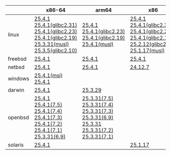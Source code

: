||x86-64|arm64|x86|ppc64le|armv7|armel|
| --- | --- | --- | --- | --- | --- | --- |
|linux|[25.4.1](https://github.com/roswell/sbcl_head/releases/download/25.4.1/sbcl-25.4.1-x86-64-linux-binary.tar.bz2)<br />[25.4.1(glibc2.31)](https://github.com/roswell/sbcl_head/releases/download/25.4.1/sbcl-25.4.1-x86-64-linux-glibc2.31-binary.tar.bz2)<br />[25.4.1(glibc2.23)](https://github.com/roswell/sbcl_head/releases/download/25.4.1/sbcl-25.4.1-x86-64-linux-glibc2.23-binary.tar.bz2)<br />[25.4.1(glibc2.19)](https://github.com/roswell/sbcl_head/releases/download/25.4.1/sbcl-25.4.1-x86-64-linux-glibc2.19-binary.tar.bz2)<br />[25.3.31(musl)](https://github.com/roswell/sbcl_head/releases/download/25.3.31/sbcl-25.3.31-x86-64-linux-musl-binary.tar.bz2)<br />[25.3.5(glibc2.10)](https://github.com/roswell/sbcl_head/releases/download/25.3.5/sbcl-25.3.5-x86-64-linux-glibc2.10-binary.tar.bz2)<br />|[25.4.1](https://github.com/roswell/sbcl_head/releases/download/25.4.1/sbcl-25.4.1-arm64-linux-binary.tar.bz2)<br />[25.4.1(glibc2.23)](https://github.com/roswell/sbcl_head/releases/download/25.4.1/sbcl-25.4.1-arm64-linux-glibc2.23-binary.tar.bz2)<br />[25.4.1(glibc2.19)](https://github.com/roswell/sbcl_head/releases/download/25.4.1/sbcl-25.4.1-arm64-linux-glibc2.19-binary.tar.bz2)<br />[25.4.1(musl)](https://github.com/roswell/sbcl_head/releases/download/25.4.1/sbcl-25.4.1-arm64-linux-musl-binary.tar.bz2)<br />|[25.4.1](https://github.com/roswell/sbcl_head/releases/download/25.4.1/sbcl-25.4.1-x86-linux-binary.tar.bz2)<br />[25.4.1(glibc2.31)](https://github.com/roswell/sbcl_head/releases/download/25.4.1/sbcl-25.4.1-x86-linux-glibc2.31-binary.tar.bz2)<br />[25.4.1(glibc2.23)](https://github.com/roswell/sbcl_head/releases/download/25.4.1/sbcl-25.4.1-x86-linux-glibc2.23-binary.tar.bz2)<br />[25.4.1(glibc2.19)](https://github.com/roswell/sbcl_head/releases/download/25.4.1/sbcl-25.4.1-x86-linux-glibc2.19-binary.tar.bz2)<br />[25.2.12(glibc2.10)](https://github.com/roswell/sbcl_head/releases/download/25.2.12/sbcl-25.2.12-x86-linux-glibc2.10-binary.tar.bz2)<br />[25.1.17(musl)](https://github.com/roswell/sbcl_head/releases/download/25.1.17/sbcl-25.1.17-x86-linux-musl-binary.tar.bz2)<br />|[25.4.1](https://github.com/roswell/sbcl_head/releases/download/25.4.1/sbcl-25.4.1-ppc64le-linux-binary.tar.bz2)<br />[25.4.1(glibc2.23)](https://github.com/roswell/sbcl_head/releases/download/25.4.1/sbcl-25.4.1-ppc64le-linux-glibc2.23-binary.tar.bz2)<br />[25.4.1(glibc2.19)](https://github.com/roswell/sbcl_head/releases/download/25.4.1/sbcl-25.4.1-ppc64le-linux-glibc2.19-binary.tar.bz2)<br />|[25.3.31](https://github.com/roswell/sbcl_head/releases/download/25.3.31/sbcl-25.3.31-armv7-linux-binary.tar.bz2)<br />|[25.1.17](https://github.com/roswell/sbcl_head/releases/download/25.1.17/sbcl-25.1.17-armel-linux-binary.tar.bz2)<br />|
|freebsd|[25.4.1](https://github.com/roswell/sbcl_head/releases/download/25.4.1/sbcl-25.4.1-x86-64-freebsd-binary.tar.bz2)<br />|[25.4.1](https://github.com/roswell/sbcl_head/releases/download/25.4.1/sbcl-25.4.1-arm64-freebsd-binary.tar.bz2)<br />|[25.4.1](https://github.com/roswell/sbcl_head/releases/download/25.4.1/sbcl-25.4.1-x86-freebsd-binary.tar.bz2)<br />||||
|netbsd|[25.4.1](https://github.com/roswell/sbcl_head/releases/download/25.4.1/sbcl-25.4.1-x86-64-netbsd-binary.tar.bz2)<br />|[25.4.1](https://github.com/roswell/sbcl_head/releases/download/25.4.1/sbcl-25.4.1-arm64-netbsd-binary.tar.bz2)<br />|[24.12.7](https://github.com/roswell/sbcl_head/releases/download/24.12.7/sbcl-24.12.7-x86-netbsd-binary.tar.bz2)<br />||||
|windows|[25.4.1(msi)](https://github.com/roswell/sbcl_head/releases/download/25.4.1/sbcl-25.4.1-x86-64-windows-binary.msi)<br />[25.4.1](https://github.com/roswell/sbcl_head/releases/download/25.4.1/sbcl-25.4.1-x86-64-windows-binary.tar.bz2)<br />||||||
|darwin|[25.4.1](https://github.com/roswell/sbcl_head/releases/download/25.4.1/sbcl-25.4.1-x86-64-darwin-binary.tar.bz2)<br />|[25.3.29](https://github.com/roswell/sbcl_head/releases/download/25.3.29/sbcl-25.3.29-arm64-darwin-binary.tar.bz2)<br />|||||
|openbsd|[25.4.1](https://github.com/roswell/sbcl_head/releases/download/25.4.1/sbcl-25.4.1-x86-64-openbsd-binary.tar.bz2)<br />[25.4.1(7.5)](https://github.com/roswell/sbcl_head/releases/download/25.4.1/sbcl-25.4.1-x86-64-openbsd-7.5-binary.tar.bz2)<br />[25.4.1(7.4)](https://github.com/roswell/sbcl_head/releases/download/25.4.1/sbcl-25.4.1-x86-64-openbsd-7.4-binary.tar.bz2)<br />[25.4.1(7.3)](https://github.com/roswell/sbcl_head/releases/download/25.4.1/sbcl-25.4.1-x86-64-openbsd-7.3-binary.tar.bz2)<br />[25.4.1(7.2)](https://github.com/roswell/sbcl_head/releases/download/25.4.1/sbcl-25.4.1-x86-64-openbsd-7.2-binary.tar.bz2)<br />[25.4.1(7.1)](https://github.com/roswell/sbcl_head/releases/download/25.4.1/sbcl-25.4.1-x86-64-openbsd-7.1-binary.tar.bz2)<br />[25.3.31(6.9)](https://github.com/roswell/sbcl_head/releases/download/25.3.31/sbcl-25.3.31-x86-64-openbsd-6.9-binary.tar.bz2)<br />|[25.3.31(7.5)](https://github.com/roswell/sbcl_head/releases/download/25.3.31/sbcl-25.3.31-arm64-openbsd-7.5-binary.tar.bz2)<br />[25.3.31(7.4)](https://github.com/roswell/sbcl_head/releases/download/25.3.31/sbcl-25.3.31-arm64-openbsd-7.4-binary.tar.bz2)<br />[25.3.31(7.3)](https://github.com/roswell/sbcl_head/releases/download/25.3.31/sbcl-25.3.31-arm64-openbsd-7.3-binary.tar.bz2)<br />[25.3.31(6.9)](https://github.com/roswell/sbcl_head/releases/download/25.3.31/sbcl-25.3.31-arm64-openbsd-6.9-binary.tar.bz2)<br />[25.3.31](https://github.com/roswell/sbcl_head/releases/download/25.3.31/sbcl-25.3.31-arm64-openbsd-binary.tar.bz2)<br />[25.3.31(7.2)](https://github.com/roswell/sbcl_head/releases/download/25.3.31/sbcl-25.3.31-arm64-openbsd-7.2-binary.tar.bz2)<br />[25.3.31(7.1)](https://github.com/roswell/sbcl_head/releases/download/25.3.31/sbcl-25.3.31-arm64-openbsd-7.1-binary.tar.bz2)<br />|||||
|solaris|[25.4.1](https://github.com/roswell/sbcl_head/releases/download/25.4.1/sbcl-25.4.1-x86-64-solaris-binary.tar.bz2)<br />||[25.1.17](https://github.com/roswell/sbcl_head/releases/download/25.1.17/sbcl-25.1.17-x86-solaris-binary.tar.bz2)<br />||||
